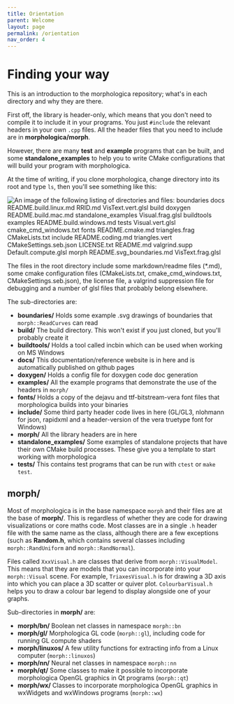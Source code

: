 ```yaml
---
title: Orientation
parent: Welcome
layout: page
permalink: /orientation
nav_order: 4
---
```

# Finding your way
This is an introduction to the morphologica repository; what's in each directory and why they are there.

First off, the library is header-only, which means that you don't need to compile it to include it in your programs. You just `#include` the relevant headers in your own `.cpp` files. All the header files that you need to include are in **morphologica/morph**.

However, there are many **test** and **example** programs that can be built, and some **standalone_examples** to help you to write CMake configurations that will build your program with morphologica.

At the time of writing, if you clone morphologica, change directory into its root and type `ls`, then you'll see something like this:

![An image of the following listing of directories and files:
boundaries              docs         README.build.linux.md     RRID.md              VisText.vert.glsl
build                   doxygen      README.build.mac.md       standalone_examples  Visual.frag.glsl
buildtools              examples     README.build.windows.md   tests                Visual.vert.glsl
cmake_cmd_windows.txt   fonts        README.cmake.md           triangles.frag
CMakeLists.txt          include      README.coding.md          triangles.vert
CMakeSettings.seb.json  LICENSE.txt  README.md                 valgrind.supp
Default.compute.glsl    morph        README.svg_boundaries.md  VisText.frag.glsl](https://github.com/ABRG-Models/morphologica/blob/main/docs/images/morph_root.png?raw=true)

The files in the root directory include some markdown/readme files (*.md), some cmake configuration files (CMakeLists.txt, cmake_cmd_windows.txt, CMakeSettings.seb.json), the license file, a valgrind suppression file for debugging and a number of glsl files that probably belong elsewhere.

The sub-directories are:

* **boundaries/** Holds some example .svg drawings of boundaries that `morph::ReadCurves` can read
* **build/** The build directory. This won't exist if you just cloned, but you'll probably create it
* **buildtools/** Holds a tool called incbin which can be used when working on MS Windows
* **docs/** This documentation/reference website is in here and is automatically published on github pages
* **doxygen/** Holds a config file for doxygen code doc generation
* **examples/** All the example programs that demonstrate the use of the headers in `morph/`
* **fonts/** Holds a copy of the dejavu and ttf-bitstream-vera font files that morphologica builds into your binaries
* **include/** Some third party header code lives in here (GL/GL3, nlohmann for json, rapidxml and a header-version of the vera truetype font for Windows)
* **morph/** All the library headers are in here
* **standalone_examples/** Some examples of standalone projects that have their own CMake build processes. These give you a template to start working with morphologica
* **tests/** This contains test programs that can be run with `ctest` or `make test`.

## morph/

Most of morphologica is in the base namespace `morph` and their files are at the base of **morph/**. This is regardless of whether they are code for drawing visualizations or core maths code. Most classes are in a single `.h` header file with the same name as the class, although there are a few exceptions (such as **Random.h**, which contains several classes including ``morph::RandUniform`` and ``morph::RandNormal``).

Files called `XxxVisual.h` are classes that derive from `morph::VisualModel`. This means that they are models that you can incorporate into your `morph::Visual` scene. For example, `TriaxesVisual.h` is for drawing a 3D axis into which you can place a 3D scatter or quiver plot. `ColourbarVisual.h` helps you to draw a colour bar legend to display alongside one of your graphs.

Sub-directories in **morph/** are:

* **morph/bn/** Boolean net classes in namespace `morph::bn`
* **morph/gl/** Morphologica GL code (`morph::gl`), including code for running GL compute shaders
* **morph/linuxos/** A few utility functions for extracting info from a Linux computer (`morph::linuxos`)
* **morph/nn/** Neural net classes in namespace `morph::nn`
* **morph/qt/** Some classes to make it possible to incorporate morphologica OpenGL graphics in Qt programs (`morph::qt`)
* **morph/wx/** Classes to incorporate morphologica OpenGL graphics in wxWidgets and wxWindows programs (`morph::wx`)